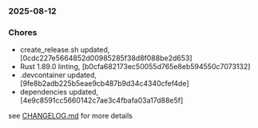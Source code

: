### 2025-08-12

### Chores
+ create_release.sh updated, [0cdc227e5664852d00985285f38d8f088be2d653]
+ Rust 1.89.0 linting, [b0cfa682173ec50055d765e8eb594550c7073132]
+ .devcontainer updated, [9fe8b2adb225b5eae9cb487b9d34c4340cfef4de]
+ dependencies updated, [4e9c8591cc5660142c7ae3c4fbafa03a17d88e5f]

see <a href='https://github.com/mrjackwills/leafcast_pi/blob/main/CHANGELOG.md'>CHANGELOG.md</a> for more details
